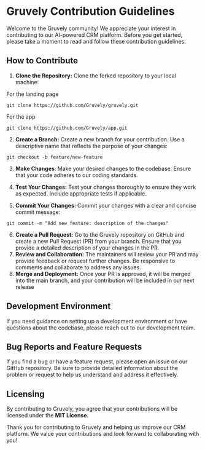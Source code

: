 # Gruvely Contribution Guidelines

Welcome to the Gruvely community! We appreciate your interest in contributing to our AI-powered CRM platform. Before you get started, please take a moment to read and follow these contribution guidelines.

## How to Contribute

1. **Clone the Repository:** Clone the forked repository to your local machine:

For the landing page
   ```{bash}
   git clone https://github.com/Gruvely/gruvely.git
   ```

For the app
   ```{bash}
   git clone https://github.com/Gruvely/app.git
   ```

2. **Create a Branch:** Create a new branch for your contribution. Use a descriptive name that reflects the purpose of your changes:

  ```{bash}
  git checkout -b feature/new-feature
  ```
3. **Make Changes**: Make your desired changes to the codebase. Ensure that your code adheres to our coding standards.

4. **Test Your Changes:** Test your changes thoroughly to ensure they work as expected. Include appropriate tests if applicable.

5. **Commit Your Changes:** Commit your changes with a clear and concise commit message:

```{bash}
git commit -m "Add new feature: description of the changes"
```

6. **Create a Pull Request:** Go to the Gruvely repository on GitHub and create a new Pull Request (PR) from your branch. Ensure that you provide a detailed description of your changes in the PR.
7. **Review and Collaboration:** The maintainers will review your PR and may provide feedback or request further changes. Be responsive to comments and collaborate to address any issues.
8. **Merge and Deployment:** Once your PR is approved, it will be merged into the main branch, and your contribution will be included in our next release

## Development Environment

If you need guidance on setting up a development environment or have questions about the codebase, please reach out to our development team.

## Bug Reports and Feature Requests

If you find a bug or have a feature request, please open an issue on our GitHub repository. Be sure to provide detailed information about the problem or request to help us understand and address it effectively.

## Licensing

By contributing to Gruvely, you agree that your contributions will be licensed under the **MIT License.**

Thank you for contributing to Gruvely and helping us improve our CRM platform. We value your contributions and look forward to collaborating with you!
